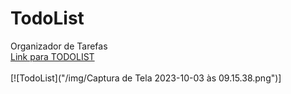 # TodoList
Organizador de Tarefas <br>
[Link para TODOLIST](https://wilhiamjr.github.io/TodoList/)<br><br>
[![TodoList]("/img/Captura de Tela 2023-10-03 às 09.15.38.png")]
